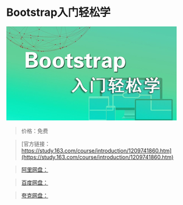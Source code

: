 # Bootstrap入门轻松学

![img](../../../assets/study163/free/d299233ce8a247b9a458720e1510a3f7.jpg)

> 价格：免费

> [官方链接：https://study.163.com/course/introduction/1209741860.htm](https://study.163.com/course/introduction/1209741860.htm)

> [阿里网盘：]()

> [百度网盘：]()

> [夸克网盘：]()
